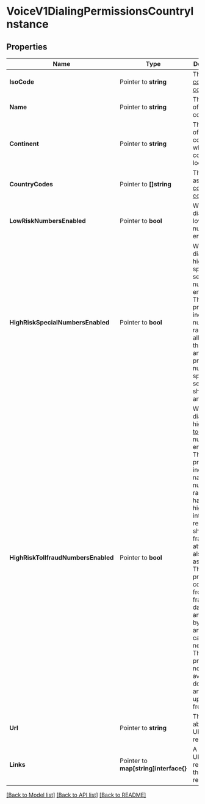 # VoiceV1DialingPermissionsCountryInstance

## Properties

Name | Type | Description | Notes
------------ | ------------- | ------------- | -------------
**IsoCode** | Pointer to **string** | The [ISO country code](https://en.wikipedia.org/wiki/ISO_3166-1_alpha-2). |
**Name** | Pointer to **string** | The name of the country. |
**Continent** | Pointer to **string** | The name of the continent in which the country is located. |
**CountryCodes** | Pointer to **[]string** | The E.164 assigned [country codes(s)](https://www.itu.int/itudoc/itu-t/ob-lists/icc/e164_763.html) |
**LowRiskNumbersEnabled** | Pointer to **bool** | Whether dialing to low-risk numbers is enabled. |
**HighRiskSpecialNumbersEnabled** | Pointer to **bool** | Whether dialing to high-risk special services numbers is enabled. These prefixes include number ranges allocated by the country and include premium numbers, special services, shared cost, and others |
**HighRiskTollfraudNumbersEnabled** | Pointer to **bool** | Whether dialing to high-risk [toll fraud](https://www.twilio.com/blog/how-to-protect-your-account-from-toll-fraud-with-voice-dialing-geo-permissions-html) numbers is enabled. These prefixes include narrow number ranges that have a high-risk of international revenue sharing fraud (IRSF) attacks, also known as [toll fraud](https://www.twilio.com/blog/how-to-protect-your-account-from-toll-fraud-with-voice-dialing-geo-permissions-html). These prefixes are collected from anti-fraud databases and verified by analyzing calls on our network. These prefixes are not available for download and are updated frequently |
**Url** | Pointer to **string** | The absolute URL of this resource. |
**Links** | Pointer to **map[string]interface{}** | A list of URLs related to this resource. |

[[Back to Model list]](../README.md#documentation-for-models) [[Back to API list]](../README.md#documentation-for-api-endpoints) [[Back to README]](../README.md)


